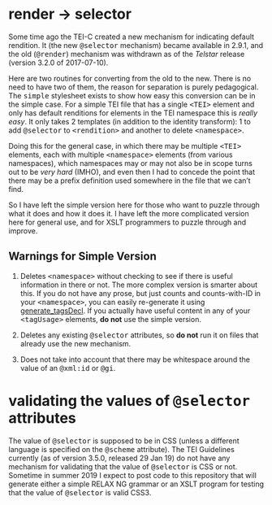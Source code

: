 # render → selector

Some time ago the TEI-C created a new mechanism for indicating default rendition. It (the new <tt>@selector</tt> mechanism) became available in 2.9.1, and the old (<tt>@render</tt>) mechanism was withdrawn as of the _Telstar_ release (version 3.2.0 of 2017-07-10).

Here are two routines for converting from the old to the new. There is no need to have two of them, the reason for separation is purely pedagogical. The <tt>simple</tt> stylesheet exists to show how easy this conversion can be in the simple case. For a simple TEI file that has a single <tt>&lt;TEI></tt> element and only has default renditions for elements in the TEI namespace this is _really easy_. It only takes 2 templates (in addition to the identity transform): 1 to add <tt>@selector</tt> to <tt>&lt;rendition></tt> and another to delete <tt>&lt;namespace></tt>.

Doing this for the general case, in which there may be multiple <tt>&lt;TEI></tt> elements, each with multiple <tt>&lt;namespace></tt> elements (from various namespaces), which namespaces may or may not also be in scope turns out to be _very hard_ (IMHO), and even then I had to concede the point that there may be a prefix definition used somewhere in the file that we can’t find.

So I have left the simple version here for those who want to puzzle through what it does and how it does it. I have left the more complicated version here for general use, and for XSLT programmers to puzzle through and improve. 

## Warnings for Simple Version

1. Deletes <tt>&lt;namespace></tt> without checking to see if there is useful information in there or not. The more complex version is smarter about this. If you do not have any prose, but just counts and counts-with-ID in your <tt>&lt;namespace></tt>, you can easily re-generate it using [generate_tagsDecl](../../tagsDecl/generate_tagsDecl.xslt). If you actually have useful content in any of your <tt>&lt;tagUsage></tt> elements, **do not** use the simple version. 

2. Deletes any existing <tt>@selector</tt> attributes, so **do not** run it on files that already use the new mechanism.

3. Does not take into account that there may be whitespace around the value of an <tt>@xml:id</tt> or <tt>@gi</tt>.

# validating the values of <tt>@selector</tt> attributes

The value of <tt>@selector</tt> is supposed to be in CSS (unless a different language is specified on the <tt>@scheme</tt> attribute). The TEI Guidelines currently (as of version 3.5.0, released 29 Jan 19) do not have any mechanism for validating that the value of <tt>@selector</tt> is CSS or not. Sometime in summer 2019 I expect to post code to this repository that will generate either a simple RELAX NG grammar or an XSLT program for testing that the value of <tt>@selector</tt> is valid CSS3.
